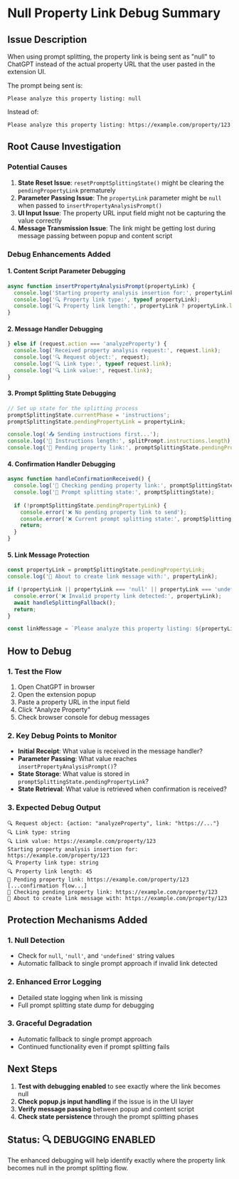 # Null Property Link Debug Summary

## Issue Description
When using prompt splitting, the property link is being sent as "null" to ChatGPT instead of the actual property URL that the user pasted in the extension UI.

The prompt being sent is:
```
Please analyze this property listing: null
```
Instead of:
```
Please analyze this property listing: https://example.com/property/123
```

## Root Cause Investigation

### Potential Causes
1. **State Reset Issue**: `resetPromptSplittingState()` might be clearing the `pendingPropertyLink` prematurely
2. **Parameter Passing Issue**: The `propertyLink` parameter might be `null` when passed to `insertPropertyAnalysisPrompt()`
3. **UI Input Issue**: The property URL input field might not be capturing the value correctly
4. **Message Transmission Issue**: The link might be getting lost during message passing between popup and content script

### Debug Enhancements Added

#### 1. Content Script Parameter Debugging
```javascript
async function insertPropertyAnalysisPrompt(propertyLink) {
  console.log('Starting property analysis insertion for:', propertyLink);
  console.log('🔍 Property link type:', typeof propertyLink);
  console.log('🔍 Property link length:', propertyLink ? propertyLink.length : 'null/undefined');
}
```

#### 2. Message Handler Debugging
```javascript
} else if (request.action === 'analyzeProperty') {
  console.log('Received property analysis request:', request.link);
  console.log('🔍 Request object:', request);
  console.log('🔍 Link type:', typeof request.link);
  console.log('🔍 Link value:', request.link);
}
```

#### 3. Prompt Splitting State Debugging
```javascript
// Set up state for the splitting process
promptSplittingState.currentPhase = 'instructions';
promptSplittingState.pendingPropertyLink = propertyLink;

console.log('📤 Sending instructions first...');
console.log('📝 Instructions length:', splitPrompt.instructions.length);
console.log('🔗 Pending property link:', promptSplittingState.pendingPropertyLink);
```

#### 4. Confirmation Handler Debugging
```javascript
async function handleConfirmationReceived() {
  console.log('🔗 Checking pending property link:', promptSplittingState.pendingPropertyLink);
  console.log('🔗 Prompt splitting state:', promptSplittingState);
  
  if (!promptSplittingState.pendingPropertyLink) {
    console.error('❌ No pending property link to send');
    console.error('❌ Current prompt splitting state:', promptSplittingState);
    return;
  }
}
```

#### 5. Link Message Protection
```javascript
const propertyLink = promptSplittingState.pendingPropertyLink;
console.log('🔗 About to create link message with:', propertyLink);

if (!propertyLink || propertyLink === 'null' || propertyLink === 'undefined') {
  console.error('❌ Invalid property link detected:', propertyLink);
  await handleSplittingFallback();
  return;
}

const linkMessage = `Please analyze this property listing: ${propertyLink}`;
```

## How to Debug

### 1. Test the Flow
1. Open ChatGPT in browser
2. Open the extension popup
3. Paste a property URL in the input field
4. Click "Analyze Property"
5. Check browser console for debug messages

### 2. Key Debug Points to Monitor
- **Initial Receipt**: What value is received in the message handler?
- **Parameter Passing**: What value reaches `insertPropertyAnalysisPrompt()`?
- **State Storage**: What value is stored in `promptSplittingState.pendingPropertyLink`?
- **State Retrieval**: What value is retrieved when confirmation is received?

### 3. Expected Debug Output
```
🔍 Request object: {action: "analyzeProperty", link: "https://..."}
🔍 Link type: string
🔍 Link value: https://example.com/property/123
Starting property analysis insertion for: https://example.com/property/123
🔍 Property link type: string
🔍 Property link length: 45
🔗 Pending property link: https://example.com/property/123
[...confirmation flow...]
🔗 Checking pending property link: https://example.com/property/123
🔗 About to create link message with: https://example.com/property/123
```

## Protection Mechanisms Added

### 1. Null Detection
- Check for `null`, `'null'`, and `'undefined'` string values
- Automatic fallback to single prompt approach if invalid link detected

### 2. Enhanced Error Logging
- Detailed state logging when link is missing
- Full prompt splitting state dump for debugging

### 3. Graceful Degradation
- Automatic fallback to single prompt approach
- Continued functionality even if prompt splitting fails

## Next Steps

1. **Test with debugging enabled** to see exactly where the link becomes null
2. **Check popup.js input handling** if the issue is in the UI layer
3. **Verify message passing** between popup and content script
4. **Check state persistence** through the prompt splitting phases

## Status: 🔍 DEBUGGING ENABLED

The enhanced debugging will help identify exactly where the property link becomes null in the prompt splitting flow.